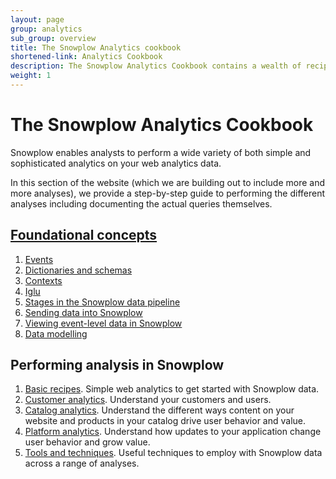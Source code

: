 ```yaml
---
layout: page
group: analytics
sub_group: overview
title: The Snowplow Analytics cookbook
shortened-link: Analytics Cookbook
description: The Snowplow Analytics Cookbook contains a wealth of recipes for using Snowplow data to answer your business questions.
weight: 1
---
```



# The Snowplow Analytics Cookbook

Snowplow enables analysts to perform a wide variety of both simple and sophisticated analytics on your web analytics data.

In this section of the website (which we are building out to include more and more analyses), we provide a step-by-step guide to performing the different analyses including documenting the actual queries themselves.

<h2><a href="/analytics/event-dictionaries-and-data-models/foundational-concepts.html">Foundational concepts</a></h2>

1. [Events](/analytics/event-dictionaries-and-data-models/events.html)
2. [Dictionaries and schemas](/analytics/event-dictionaries-and-data-models/event-dictionaries-and-schemas.html)
3. [Contexts](/analytics/event-dictionaries-and-data-models/contexts.html)
4. [Iglu](/analytics/event-dictionaries-and-data-models/iglu.html)
5. [Stages in the Snowplow data pipeline](/analytics/event-dictionaries-and-data-models/collection-enrichment-modelling-analysis.html)
6. [Sending data into Snowplow](/analytics/event-dictionaries-and-data-models/sending-data-into-snowplow.html)
7. [Viewing event-level data in Snowplow](/analytics/event-dictionaries-and-data-models/viewing-the-event-data-in-snowplow.html)
8. [Data modelling](/analytics/event-dictionaries-and-data-models/data-modeling.html)


## Performing analysis in Snowplow

1. [Basic recipes][basic-recipes]. Simple web analytics to get started with Snowplow data.
2. [Customer analytics][customer-analytics]. Understand your customers and users. 
3. [Catalog analytics][catalog-analytics]. Understand the different ways content on your website and products in your catalog drive user behavior and value. 
4. [Platform analytics][platform-analytics]. Understand how updates to your application change user behavior and grow value.
5. [Tools and techniques][tools-and-techniques]. Useful techniques to employ with Snowplow data across a range of analyses.

[production]: snowplow-data-production.html
[stored]: snowplow-data-storage.html
[structured]: snowplow-table-structure.html
[basic-recipes]: basic-recipes.html
[customer-analytics]: customer-analytics/overview.html
[platform-analytics]: platform-analytics/overview.html
[catalog-analytics]: catalog-analytics/overview.html
[tools-and-techniques]: tools-and-techniques/overview.html
[event-dictionaries]: /analytics/event-dictionaries-and-data-models/event-dictionaries-and-schemas.html
[data-modeling]: /analytics/event-dictionaries-and-data-models/data-modeling.html
